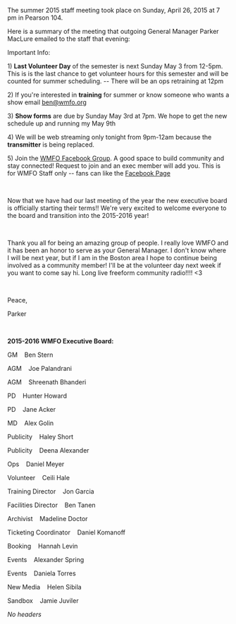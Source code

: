 The summer 2015 staff meeting took place on Sunday, April 26, 2015 at 7
pm in Pearson 104.

Here is a summary of the meeting that outgoing General Manager Parker
MacLure emailed to the staff that evening:

Important Info:

1) **Last Volunteer Day** of the semester is next Sunday May 3 from
12-5pm. This is is the last chance to get volunteer hours for this
semester and will be counted for summer scheduling. -- There will be an
ops retraining at 12pm

​2) If you're interested in **training** for summer or know someone who
wants a show email
[ben@wmfo.org](mailto:ben@wmfo.org "mailto:ben@wmfo.org")

​3) **Show forms** are due by Sunday May 3rd at 7pm. We hope to get the
new schedule up and running my May 9th

​4) We will be web streaming only tonight from 9pm-12am because the
**transmitter** is being replaced.

​5) Join the [WMFO Facebook
Group](https://www.facebook.com/groups/710619469049101/ "https://www.facebook.com/groups/710619469049101/").
A good space to build community and stay connected! Request to join and
an exec member will add you. This is for WMFO Staff only -- fans can
like the [Facebook
Page](https://www.facebook.com/WMFOMedford "https://www.facebook.com/WMFOMedford")

 

Now that we have had our last meeting of the year the new executive
board is officially starting their terms!! We're very excited to welcome
everyone to the board and transition into the 2015-2016 year! 

 

Thank you all for being an amazing group of people. I really love WMFO
and it has been an honor to serve as your General Manager. I don't know
where I will be next year, but if I am in the Boston area I hope to
continue being involved as a community member! I'll be at the volunteer
day next week if you want to come say hi. Long live freeform community
radio!!!! \<3  

 

Peace,

Parker 

 

**2015-2016 WMFO Executive Board:**

GM    Ben Stern

AGM    Joe Palandrani

AGM    Shreenath Bhanderi

PD    Hunter Howard

PD    Jane Acker

MD    Alex Golin

Publicity    Haley Short

Publicity    Deena Alexander

Ops    Daniel Meyer

Volunteer    Ceili Hale

Training Director    Jon Garcia

Facilities Director    Ben Tanen

Archivist    Madeline Doctor

Ticketing Coordinator    Daniel Komanoff

Booking    Hannah Levin

Events    Alexander Spring

Events    Daniela Torres

New Media    Helen Sibila

Sandbox    Jamie Juviler

*No headers*
